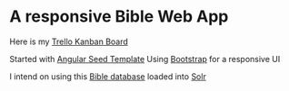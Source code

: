 # A responsive Bible Web App

Here is my [Trello Kanban Board](https://trello.com/b/4Ulkd4Zc/god-has-a-plan-web-app)

Started with [Angular Seed Template](https://github.com/angular/angular-seed)
Using [Bootstrap](http://getbootstrap.com/) for a responsive UI

I intend on using this [Bible database](https://github.com/scrollmapper/bible_databases) 
loaded into [Solr](http://lucene.apache.org/solr/)